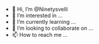 - 👋 Hi, I’m @Ninetysvelli
- 👀 I’m interested in ...
- 🌱 I’m currently learning ...
- 💞️ I’m looking to collaborate on ...
- 📫 How to reach me ...

<!---
Ninetysvelli/Ninetysvelli is a ✨ special ✨ repository because its `README.md` (this file) appears on your GitHub profile.
You can click the Preview link to take a look at your changes.
--->
